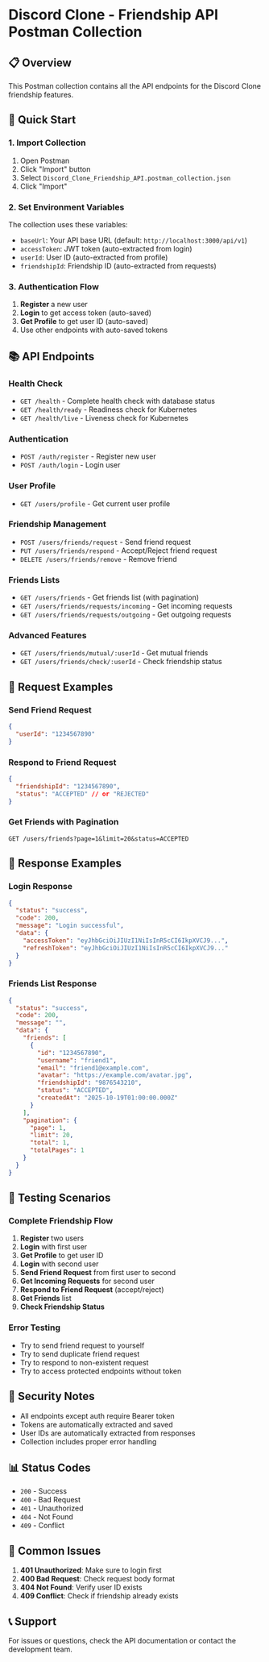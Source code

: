 # Discord Clone - Friendship API Postman Collection

## 📋 Overview
This Postman collection contains all the API endpoints for the Discord Clone friendship features.

## 🚀 Quick Start

### 1. Import Collection
1. Open Postman
2. Click "Import" button
3. Select `Discord_Clone_Friendship_API.postman_collection.json`
4. Click "Import"

### 2. Set Environment Variables
The collection uses these variables:
- `baseUrl`: Your API base URL (default: `http://localhost:3000/api/v1`)
- `accessToken`: JWT token (auto-extracted from login)
- `userId`: User ID (auto-extracted from profile)
- `friendshipId`: Friendship ID (auto-extracted from requests)

### 3. Authentication Flow
1. **Register** a new user
2. **Login** to get access token (auto-saved)
3. **Get Profile** to get user ID (auto-saved)
4. Use other endpoints with auto-saved tokens

## 📚 API Endpoints

### Health Check
- `GET /health` - Complete health check with database status
- `GET /health/ready` - Readiness check for Kubernetes
- `GET /health/live` - Liveness check for Kubernetes

### Authentication
- `POST /auth/register` - Register new user
- `POST /auth/login` - Login user

### User Profile
- `GET /users/profile` - Get current user profile

### Friendship Management
- `POST /users/friends/request` - Send friend request
- `PUT /users/friends/respond` - Accept/Reject friend request
- `DELETE /users/friends/remove` - Remove friend

### Friends Lists
- `GET /users/friends` - Get friends list (with pagination)
- `GET /users/friends/requests/incoming` - Get incoming requests
- `GET /users/friends/requests/outgoing` - Get outgoing requests

### Advanced Features
- `GET /users/friends/mutual/:userId` - Get mutual friends
- `GET /users/friends/check/:userId` - Check friendship status

## 🔧 Request Examples

### Send Friend Request
```json
{
  "userId": "1234567890"
}
```

### Respond to Friend Request
```json
{
  "friendshipId": "1234567890",
  "status": "ACCEPTED" // or "REJECTED"
}
```

### Get Friends with Pagination
```
GET /users/friends?page=1&limit=20&status=ACCEPTED
```

## 📝 Response Examples

### Login Response
```json
{
  "status": "success",
  "code": 200,
  "message": "Login successful",
  "data": {
    "accessToken": "eyJhbGciOiJIUzI1NiIsInR5cCI6IkpXVCJ9...",
    "refreshToken": "eyJhbGciOiJIUzI1NiIsInR5cCI6IkpXVCJ9..."
  }
}
```

### Friends List Response
```json
{
  "status": "success",
  "code": 200,
  "message": "",
  "data": {
    "friends": [
      {
        "id": "1234567890",
        "username": "friend1",
        "email": "friend1@example.com",
        "avatar": "https://example.com/avatar.jpg",
        "friendshipId": "9876543210",
        "status": "ACCEPTED",
        "createdAt": "2025-10-19T01:00:00.000Z"
      }
    ],
    "pagination": {
      "page": 1,
      "limit": 20,
      "total": 1,
      "totalPages": 1
    }
  }
}
```

## 🎯 Testing Scenarios

### Complete Friendship Flow
1. **Register** two users
2. **Login** with first user
3. **Get Profile** to get user ID
4. **Login** with second user
5. **Send Friend Request** from first user to second
6. **Get Incoming Requests** for second user
7. **Respond to Friend Request** (accept/reject)
8. **Get Friends** list
9. **Check Friendship Status**

### Error Testing
- Try to send friend request to yourself
- Try to send duplicate friend request
- Try to respond to non-existent request
- Try to access protected endpoints without token

## 🔐 Security Notes
- All endpoints except auth require Bearer token
- Tokens are automatically extracted and saved
- User IDs are automatically extracted from responses
- Collection includes proper error handling

## 📊 Status Codes
- `200` - Success
- `400` - Bad Request
- `401` - Unauthorized
- `404` - Not Found
- `409` - Conflict

## 🚨 Common Issues
1. **401 Unauthorized**: Make sure to login first
2. **400 Bad Request**: Check request body format
3. **404 Not Found**: Verify user ID exists
4. **409 Conflict**: Check if friendship already exists

## 📞 Support
For issues or questions, check the API documentation or contact the development team.
